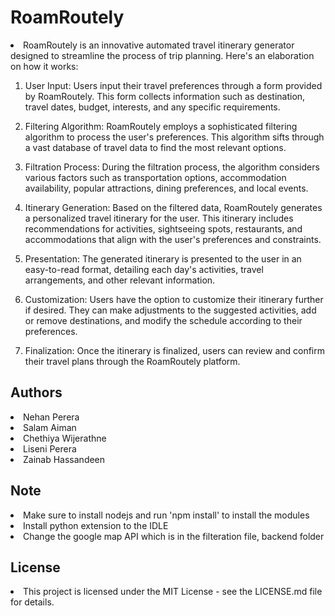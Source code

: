 # RoamRoutely 

<li>RoamRoutely is an innovative automated travel itinerary generator designed to streamline the process of trip planning. Here's an elaboration on how it works:</li>

1. User Input: Users input their travel preferences through a form provided by RoamRoutely. This form collects information such as destination, travel dates, budget, interests, and any specific requirements.
   
2. Filtering Algorithm: RoamRoutely employs a sophisticated filtering algorithm to process the user's preferences. This algorithm sifts through a vast database of travel data to find the most relevant options.

3. Filtration Process: During the filtration process, the algorithm considers various factors such as transportation options, accommodation availability, popular attractions, dining preferences, and local events.

4. Itinerary Generation: Based on the filtered data, RoamRoutely generates a personalized travel itinerary for the user. This itinerary includes recommendations for activities, sightseeing spots, restaurants, and accommodations that align with the user's preferences and constraints.

5. Presentation: The generated itinerary is presented to the user in an easy-to-read format, detailing each day's activities, travel arrangements, and other relevant information.

6. Customization: Users have the option to customize their itinerary further if desired. They can make adjustments to the suggested activities, add or remove destinations, and modify the schedule according to their preferences.

7. Finalization: Once the itinerary is finalized, users can review and confirm their travel plans through the RoamRoutely platform.

## Authors
<li>Nehan Perera</li>
<li>Salam Aiman</li>
<li>Chethiya Wijerathne</li>
<li>Liseni Perera</li>
<li>Zainab Hassandeen</li>

## Note
<li>Make sure to install nodejs and run 'npm install' to install the modules</li>
<li>Install python extension to the IDLE</li>
<li>Change the google map API which is in the filteration file, backend folder </li>

## License
<li>This project is licensed under the MIT License - see the LICENSE.md file for details.</li>
